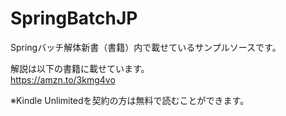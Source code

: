 # SpringBatchJP
Springバッチ解体新書（書籍）内で載せているサンプルソースです。<br>

解説は以下の書籍に載せています。<br>
https://amzn.to/3kmg4vo

※Kindle Unlimitedを契約の方は無料で読むことができます。
